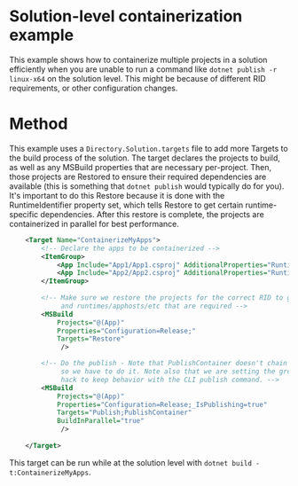 # Solution-level containerization example

This example shows how to containerize multiple projects in a solution efficiently
when you are unable to run a command like `dotnet publish -r linux-x64` on the solution level.
This might be because of different RID requirements, or other configuration changes.

# Method

This example uses a `Directory.Solution.targets` file to add more Targets to the build process of the solution. The target declares the projects to build, as well as any MSBuild
properties that are necessary per-project. 
Then, those projects are Restored to ensure their required dependencies are available 
(this is something that `dotnet publish` would typically do for you). It's important to do 
this Restore because it is done with the RuntimeIdentifier property set, which tells 
Restore to get certain runtime-specific dependencies.
After this restore is complete, the projects are containerized in parallel for best 
performance.

```xml
    <Target Name="ContainerizeMyApps">
        <!-- Declare the apps to be containerized -->
        <ItemGroup>
            <App Include="App1/App1.csproj" AdditionalProperties="RuntimeIdentifier=linux-x64" />
            <App Include="App2/App2.csproj" AdditionalProperties="RuntimeIdentifier=linux-arm64" />
        </ItemGroup>
        
        <!-- Make sure we restore the projects for the correct RID to get 
             and runtimes/apphosts/etc that are required -->
        <MSBuild 
            Projects="@(App)"
            Properties="Configuration=Release;"
            Targets="Restore"
             />

        <!-- Do the publish - Note that PublishContainer doesn't chain publish itself,
             so we have to do it. Note also that we are setting the gross _IsPublishing
             hack to keep behavior with the CLI publish command. -->
        <MSBuild 
            Projects="@(App)"
            Properties="Configuration=Release;_IsPublishing=true"
            Targets="Publish;PublishContainer"
            BuildInParallel="true"
             />
            
    </Target>
```

This target can be run while at the solution level with `dotnet build -t:ContainerizeMyApps`.
